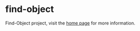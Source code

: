 # find-object
Find-Object project, visit the [home page](http://introlab.github.io/find-object/) for more information.

